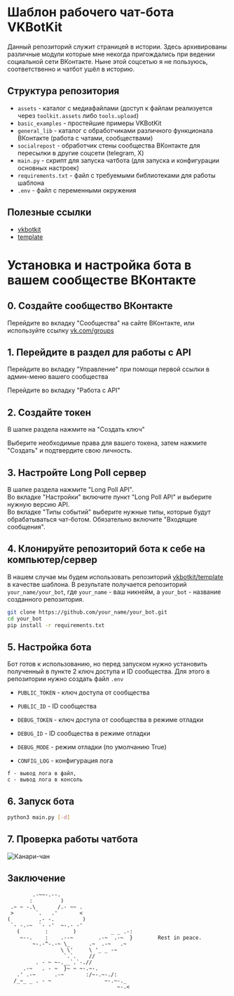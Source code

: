# Шаблон рабочего чат-бота VKBotKit

Данный репозиторий служит страницей в истории. Здесь архивированы различные модули которые мне некогда пригождались при ведении социальной сети ВКонтакте. Ныне этой соцсетью я не пользуюсь, соответственно и чатбот ушёл в историю.

## Структура репозитория

* `assets` - каталог с медиафайлами (доступ к файлам реализуется через `toolkit.assets` либо `tools.upload`)
* `basic_examples` - простейшие примеры VKBotKit
* `general_lib` - каталог с обработчиками различного функционала ВКонтакте (работа с чатами, сообществами)
* `socialrepost` - обработчик стены сообщества ВКонтакте для пересылки в другие соцсети (telegram, X)
* `main.py` - скрипт для запуска чатбота (для запуска и конфигурации основных настроек)
* `requirements.txt` - файл с требуемыми библиотеками для работы шаблона
* `.env` - файл с переменными окружения

## Полезные ссылки

* [vkbotkit](https://github.com/miuruwa/vkbotkit/)
* [template](https://github.com/miuruwa/vkbotkit-template/)

# Установка и настройка бота в вашем сообществе ВКонтакте  

## 0. Создайте сообщество ВКонтакте  

Перейдите во вкладку "Сообщества" на сайте ВКонтакте, или используйте ссылку [vk.com/groups](https://vk.com/groups)  

## 1. Перейдите в раздел для работы с API  

Перейдите во вкладку "Управление" при помощи первой ссылки в админ-меню вашего сообщества  

Перейдите во вкладку "Работа с API"

## 2. Создайте токен

В шапке раздела нажмите на "Создать ключ"  

Выберите необходимые права для вашего токена, затем нажмите "Создать" и подтвердите свою личность.  

## 3. Настройте Long Poll сервер

В шапке раздела нажмите "Long Poll API".  
Во вкладке "Настройки" включите пункт "Long Poll API" и выберите нужную версию API.  
Во вкладке "Типы событий" выберите нужные типы, которые будут обрабатываться чат-ботом. Обязательно включите "Входящие сообщения".  

## 4. Клонируйте репозиторий бота к себе на компьютер/сервер

В нашем случае мы будем использовать репозиторий [vkbotkit/template](https://github.com/miuruwa/template/generate) в качестве шаблона. В результате получается репозиторий `your_name/your_bot`, где `your_name` - ваш никнейм, а `your_bot` - название созданного репозитория.

```bash
git clone https://github.com/your_name/your_bot.git
cd your_bot
pip install -r requirements.txt
```

## 5. Настройка бота

Бот готов к использованию, но перед запуском нужно установить полученный в пункте 2 ключ доступа и ID сообщества. Для этого в репозитории нужно создать файл `.env`

* `PUBLIC_TOKEN` - ключ доступа от сообщества
* `PUBLIC_ID` - ID сообщества

* `DEBUG_TOKEN` - ключ доступа от сообщества в режиме отладки
* `DEBUG_ID` - ID сообщества в режиме отладки

* `DEBUG_MODE` - режим отладки (по умолчанию True)
* `CONFIG_LOG` - конфигурация лога

```
f - вывод лога в файл,
c - вывод лога в консоль
```

## 6. Запуск бота

```bash
python3 main.py [-d]
```

## 7. Проверка работы чатбота
![Канари-чан](https://sun9-52.userapi.com/s/v1/ig2/5yBG60JVrtlBYspn2YdMG8KRFZBSyyPuKr0nCbpc1Ms8hzv9iHQ5toAxm9kxT3Q0w_YzKVUdqWGEQcOMbQY9xWna.jpg?size=512x249&quality=96&type=album)

## Заключение
```
        .-~~-.--.
       :         )
 .~ ~ -.\       /.- ~~ .
 >       `.   .'       <
(         .- -.         )
 `- -.-~  `- -'  ~-.- -'
   (        :        )           _ _ .-:
    ~--.    :    .--~        .-~  .-~  }        Rest in peace.
        ~-.-^-.-~ \_      .~  .-~   .~
                 \ \'     \ '_ _ -~
                  `.`.    //
         . - ~ ~-.__`.`-.//
     .-~   . - ~  }~ ~ ~-.~-.
   .' .-~      .-~       :/~-.~-./:
  /_~_ _ . - ~                 ~-.~-._
                                   ~-.<
```
